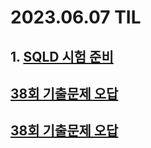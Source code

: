 # 2023.06.07 TIL #
## 1. [SQLD 시험 준비](https://www.notion.so/ssp04041/SQLD-6-10-a71abbd57e2b4fa2bed97aed9cf8b76c?pvs=4)
## [38회 기출문제 오답](https://www.notion.so/ssp04041/2023-06-07-aceda75b03e940d99055f61d1ca2fee7?pvs=4)
## [38회 기출문제 오답](https://www.notion.so/ssp04041/2023-06-07-aceda75b03e940d99055f61d1ca2fee7?pvs=4)